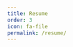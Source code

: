```yaml
---
title: Resume
order: 3
icon: fa-file
permalink: /resume/
---
```


<object data="{{ site.baseurl }}/assets/pdfs/Kyle_Reppenhagen_Resume.pdf" type="application/pdf" width="700px" height="950px"> </object>

